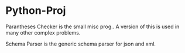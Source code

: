 Python-Proj
===========

Parantheses Checker is the small misc prog.. A version of this is used in many other complex problems.

Schema Parser is the generic schema parser for json and xml.
